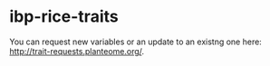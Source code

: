 # ibp-rice-traits

You can request new variables or an update to an existng one here: http://trait-requests.planteome.org/.
